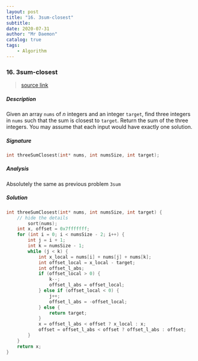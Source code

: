 ```yaml
---
layout: post
title: "16. 3sum-closest"    
subtitle:   
date: 2020-07-31
author: "Mr Daemon"
catalog: true
tags:
    - Algorithm
---
```


### 16. 3sum-closest

> [source link](https://leetcode.com/problems/3sum-closest)

##### Description

Given an array `nums` of *n* integers and an integer `target`, find three integers in `nums` such that the sum is closest to `target`. Return the sum of the three integers. You may assume that each input would have exactly one solution.

##### Signature

```c
int threeSumClosest(int* nums, int numsSize, int target);
```

##### Analysis

Absolutely the same as previous problem `3sum`

##### Solution

```c
int threeSumClosest(int* nums, int numsSize, int target) {
  	// hide the details
		sort(nums);
    int x, offset = 0x7fffffff;
    for (int i = 0; i < numsSize - 2; i++) {
        int j = i + 1;
        int k = numsSize - 1;
        while (j < k) {
            int x_local = nums[i] + nums[j] + nums[k];
            int offset_local = x_local - target;
            int offset_l_abs;
            if (offset_local > 0) {
                k--;
                offset_l_abs = offset_local;
            } else if (offset_local < 0) {
                j++;
                offset_l_abs = -offset_local;
            } else {
                return target;
            }
            x = offset_l_abs < offset ? x_local : x;
            offset = offset_l_abs < offset ? offset_l_abs : offset;
        }
    }
    return x;
}
```
